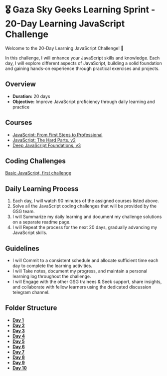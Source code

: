 
# 🎖️ Gaza Sky Geeks Learning Sprint - 20-Day Learning JavaScript Challenge

Welcome to the 20-Day Learning JavaScript Challenge! 🚀

In this challenge, I will enhance your JavaScript skills and knowledge. Each day, I will explore different aspects of JavaScript, building a solid foundation and gaining hands-on experience through practical exercises and projects.

## Overview
- **Duration:** 20 days
- **Objective:** Improve JavaScript proficiency through daily learning and practice


## Courses
 - [JavaScript: From First Steps to Professional](https://frontendmasters.com/courses/javascript-first-steps/)
 - [JavaScript: The Hard Parts, v2](https://frontendmasters.com/courses/javascript-hard-parts-v2/)
 - [Deep JavaScript Foundations, v3](https://frontendmasters.com/courses/deep-javascript-v3/)

## Coding Challenges
[Basic JavaScript, first challenge](https://www.freecodecamp.org/learn/javascript-algorithms-and-data-structures/basic-javascript/comment-your-javascript-code)



## Daily Learning Process
1. Each day, I will watch 90 minutes of the assigned courses listed above.
2. Solve all the JavaScript coding challenges that will be provided by the GSG team.
3. I will Summarize my daily learning and document my challenge solutions on a separate readme page.
4. I will  Repeat the process for the next 20 days, gradually advancing my JavaScript skills.

## Guidelines
- I will Commit to a consistent schedule and allocate sufficient time each day to complete the learning activities.
- I will Take notes, document my progress, and maintain a personal learning log throughout the challenge.
- I will Engage with the other GSG trainees & Seek support, share insights, and collaborate with fellow learners using the dedicated discussion telegram channel.

## Folder Structure
- [**Day 1**](https://github.com/Batoul-Shaheen/Mastering-JavaScript-in-20-days/blob/a30d58cfb85aa29007b0eb1917930a6871ee8db3/Day%201.md)
- [**Day 2**](https://github.com/Batoul-Shaheen/Mastering-JavaScript-in-20-days/blob/d4d6dadcfa8c975c4c196d9eaf69a8de34dcfc0f/Day%202.md)
- [**Day 3**](https://github.com/Batoul-Shaheen/Mastering-JavaScript-in-20-days/blob/main/Day%203.md)
- [**Day 4**](https://github.com/Batoul-Shaheen/Mastering-JavaScript-in-20-days/blob/25a84118ef8a9a69026e9c1dcd6053e41d3da0e3/Day%204.md)
- [**Day 5**](https://github.com/Batoul-Shaheen/Mastering-JavaScript-in-20-days/blob/c1a194a3987368159aea6109d3980971ded3482c/Day%205.md)
- [**Day 6**](https://github.com/Batoul-Shaheen/Mastering-JavaScript-in-20-days/blob/035d626fc75d3d403c69e83bf534d4102bc2a35a/Day%206.md)
- [**Day 7**](https://github.com/Batoul-Shaheen/Mastering-JavaScript-in-20-days/blob/806779a63f85a5e37cc4bc7d3d867845859b35a6/Day%207.md)
- [**Day 8**](https://github.com/Batoul-Shaheen/Mastering-JavaScript-in-20-days/blob/6cbc290e4f81e2b4c397750a3562d7b8dfd976b3/Day%208.md)
- [**Day 9**](https://github.com/Batoul-Shaheen/Mastering-JavaScript-in-20-days/blob/56f34318a5cc7750901f935295efd1c58699bee6/Day%209.md)
- [**Day 10**](https://github.com/Batoul-Shaheen/Mastering-JavaScript-in-20-days/blob/9bead6973969cbf219f89d0a8a8c9d1ded53e867/Day%2010.md)
